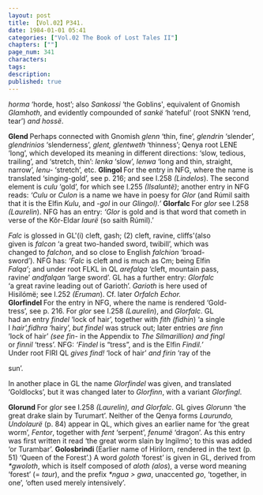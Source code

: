 ```yaml
---
layout: post
title: 【Vol.02】P341.
date: 1984-01-01 05:41
categories: ["Vol.02 The Book of Lost Tales II"]
chapters: [""]
page_num: 341
characters: 
tags: 
description: 
published: true
---
```


<p style="text-indent: 0;">
<I>horma</I> ‘horde, host’; also <I>Sankossi</I> ‘the Goblins', equivalent of Gnomish <I>Glamhoth</I>, and evidently compounded of <I>sankë</I> ‘hateful’ (root SNKN ‘rend, tear’) <I>and hossë</I>.
</p>

<B>Glend    </B>Perhaps connected with Gnomish <I>glenn</I> ‘thin, fine’, <I>glendrin</I> ‘slender’, <I>glendrinios</I> ‘slenderness’, <I>glent, glentweth</I> ‘thinness’; Qenya root LENE ‘long’, which developed its meaning in different directions: ‘slow, tedious, trailing’, and ‘stretch, thin’: <I>lenka</I> ‘slow’, <I>lenwa</I> ‘long and thin, straight, narrow’, <I>lenu-</I> ‘stretch’, etc. <B>Glingol </B>For the entry in NFG, where the name is translated ‘singing-gold’, see p. 216; and see I.258 <I>(Lindelos</I>). The second element is <I>culu</I> ‘gold’, for which see I.255 <I>(Ilsaluntë)</I>; another entry in NFG reads: <I>‘Culu</I> or <I>Culon</I> is a name we have in poesy for <I>Glor</I> (and Rúmil saith that it is the Elfin <I>Kulu</I>, and <I>-gol</I> in our <I>Glingol).’</I> <B>Glorfalc </B>For <I>glor</I> see I.258 <I>(Laurelin</I>). NFG has an entry: <I>‘Glor</I> is gold and is that word that cometh in verse of the Kôr-Eldar <I>laurë</I> (so saith Rúmil).’

<I>Falc</I> is glossed in GL'(i) cleft, gash; (2) cleft, ravine, cliffs'(also<BR>given is <I>falcon</I> ‘a great two-handed sword, twibill’, which was<BR>changed  to <I>falchon</I>,   and  so  close  to  English <I>falchion</I>   ‘broad-<BR>sword’). NFG has: <I>‘Falc</I> is cleft and is much as Cm; being Elfin<BR> <I>Falqa’</I>; and under root FLKL in QL <I>arefalqa</I> ‘cleft, mountain pass,<BR>ravine’ <I>andfalqan</I> ‘large sword’. GL has a further entry: <I>Glorfalc<BR></I>‘a great ravine leading out of Garioth’. <I>Garioth</I> is here used of<BR>Hisilómë; see I.252 <I>(Eruman</I>). Cf. later <I>Orfalch Echor.<BR></I><B>Glorfindel    </B>For the entry in NFG, where the name is rendered ‘Gold-<BR>tress’, see p. 216. For <I>glor</I> see I.258 <I>(Laurelin</I>), and <I>Glorfalc</I>. GL<BR>had an entry <I>findel</I> ‘lock of hair’, together with <I>fith</I> <I>(fidhin</I>) ‘a single<BR>I                                <I>hair',fidhra</I> ‘hairy’, <I>but findel</I> was struck out; later entries <I>are finn<BR></I>‘lock of hair’ <I>(see fin-</I> in the Appendix to <I>The Silmarillion) and fingl<BR></I>or <I>finnil</I> ‘tress’. NFG: <I>‘Findel</I> is “tress”, and is the Elfin <I>Findil.’<BR></I>Under root FIRI QL <I>gives find!</I> ‘lock of hair’ <I>and firin</I> ‘ray of the

sun’.

 In another place in GL the name <I>Glorfindel</I> was given, and translated ‘Goldlocks’, but it was changed later to <I>Glorfinn</I>, with a variant <I>Glorfingl</I>.

<B> Glorund </B>For <I>glor</I> see I.258 <I>(Laurelin), and Glorfalc</I>. GL gives <I>Glorunn</I> ‘the great drake slain by Turumart’. Neither of the Qenya forms <I>Laurundo, Undolaurë</I> (p. 84) appear in QL, which gives an earlier name for ‘the great worm’, <I>Fentor</I>, together with <I>fent</I> ‘serpent’, <I>fenumë</I> ‘dragon’. As this entry was first written it read ‘the great worm slain by Ingilmo’; to this was added ‘or Turambar’. <B>Golosbrindi </B>(Earlier name of Hirilorn, rendered in the text (p. 51) ‘Queen of the Forest’.) A word <I>goloth</I> ‘forest’ is given in GL, derived from <I>\*gwoloth</I>, which is itself composed of <I>aloth (alos</I>), a verse word meaning ‘forest’ (= <I>taur</I>), and the prefix <I>\*ngua > gwa</I>, unaccented <I>go</I>, ‘together, in one’, ‘often used merely intensively’.

